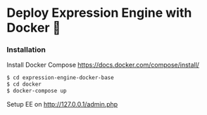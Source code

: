 # Deploy Expression Engine with Docker 🐳

### Installation

Install Docker Compose https://docs.docker.com/compose/install/

```sh
$ cd expression-engine-docker-base
$ cd docker
$ docker-compose up
```

Setup EE on http://127.0.0.1/admin.php
